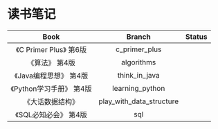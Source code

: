 # 读书笔记


| Book | Branch | Status |
| :---: | :---: | :---:|
|《C Primer Plus》 第6版 | c\_primer\_plus | |
|《算法》 第4版          | algorithms | |
|《Java编程思想》 第4版   | think\_in\_java | |
|《Python学习手册》 第4版 | learning\_python | |
|《大话数据结构》 | play\_with\_data\_structure | |
|《SQL必知必会》 第4版 | sql | |